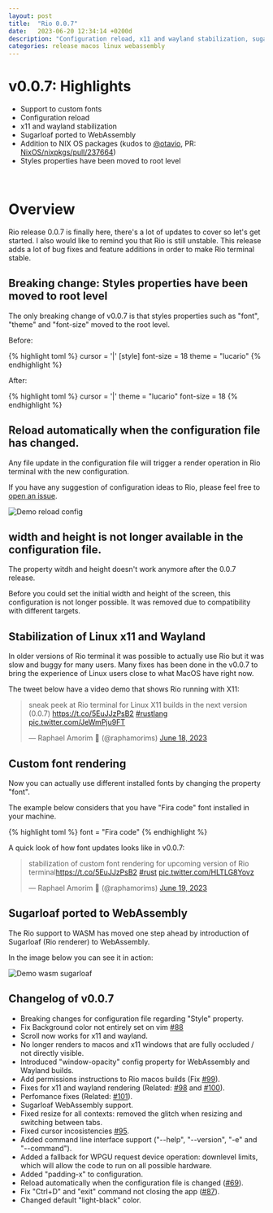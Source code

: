 ```yaml
---
layout: post
title:  "Rio 0.0.7"
date:   2023-06-20 12:34:14 +0200d
description: "Configuration reload, x11 and wayland stabilization, sugarloaf ported to WebAssembly, addition to NIX OS packages and other updates."
categories: release macos linux webassembly
---
```


<script async src="https://platform.twitter.com/widgets.js" charset="utf-8"></script> 

# v0.0.7: Highlights

- Support to custom fonts
- Configuration reload
- x11 and wayland stabilization
- Sugarloaf ported to WebAssembly
- Addition to NIX OS packages (kudos to [@otavio](https://github.com/otavio), PR: [NixOS/nixpkgs/pull/237664](https://github.com/NixOS/nixpkgs/pull/237664))
- Styles properties have been moved to root level

<br/>

# Overview

Rio release 0.0.7 is finally here, there's a lot of updates to cover so let's get started. I also would like to remind you that Rio is still unstable. This release adds a lot of bug fixes and feature additions in order to make Rio terminal stable.

## Breaking change: Styles properties have been moved to root level

The only breaking change of v0.0.7 is that styles properties such as "font", "theme" and "font-size" moved to the root level.

Before:

{% highlight toml %}
cursor = '|'
[style]
font-size = 18
theme = "lucario"
{% endhighlight %}

After:

{% highlight toml %}
cursor = '|'
theme = "lucario"
font-size = 18
{% endhighlight %}


## Reload automatically when the configuration file has changed.

Any file update in the configuration file will trigger a render operation in Rio terminal with the new configuration.

If you have any suggestion of configuration ideas to Rio, please feel free to [open an issue](https://github.com/raphamorim/rio/issues/new).

![Demo reload config](/rio/assets/posts/0.0.7/config-reload.gif)

## width and height is not longer available in the configuration file.

The property witdh and height doesn't work anymore after the 0.0.7 release.

Before you could set the initial width and height of the screen, this configuration is not longer possible. It was removed due to compatibility with different targets.

## Stabilization of Linux x11 and Wayland

In older versions of Rio terminal it was possible to actually use Rio but it was slow and buggy for many users. Many fixes has been done in the v0.0.7 to bring the experience of Linux users close to what MacOS have right now.

The tweet below have a video demo that shows Rio running with X11:

<blockquote class="twitter-tweet" data-lang="en" data-dnt="true" data-theme="light"><p lang="en" dir="ltr">sneak peek at Rio terminal for Linux X11 builds in the next version (0.0.7) <a href="https://t.co/5EuJJzPsB2">https://t.co/5EuJJzPsB2</a> <a href="https://twitter.com/hashtag/rustlang?src=hash&amp;ref_src=twsrc%5Etfw">#rustlang</a> <a href="https://t.co/JeWmPju9FT">pic.twitter.com/JeWmPju9FT</a></p>&mdash; Raphael Amorim 🦀 (@raphamorims) <a href="https://twitter.com/raphamorims/status/1670404595246419968?ref_src=twsrc%5Etfw">June 18, 2023</a></blockquote>


## Custom font rendering

Now you can actually use different installed fonts by changing the property "font".

The example below considers that you have "Fira code" font installed in your machine.

{% highlight toml %}
font = "Fira code"
{% endhighlight %}

A quick look of how font updates looks like in v0.0.7:

<blockquote class="twitter-tweet" data-lang="en" data-dnt="true"><p lang="en" dir="ltr">stabilization of custom font rendering for upcoming version of Rio terminal<a href="https://t.co/5EuJJzPsB2">https://t.co/5EuJJzPsB2</a> <a href="https://twitter.com/hashtag/rust?src=hash&amp;ref_src=twsrc%5Etfw">#rust</a> <a href="https://t.co/HLTLG8Yovz">pic.twitter.com/HLTLG8Yovz</a></p>&mdash; Raphael Amorim 🦀 (@raphamorims) <a href="https://twitter.com/raphamorims/status/1670808836213547009?ref_src=twsrc%5Etfw">June 19, 2023</a></blockquote>

## Sugarloaf ported to WebAssembly

The Rio support to WASM has moved one step ahead by introduction of Sugarloaf (Rio renderer) to WebAssembly.

In the image below you can see it in action:

![Demo wasm sugarloaf](/rio/assets/posts/0.0.7/wasm-sugarloaf.gif)

## Changelog of v0.0.7

- Breaking changes for configuration file regarding "Style" property.
- Fix Background color not entirely set on vim [#88](https://github.com/raphamorim/rio/issues/88)
- Scroll now works for x11 and wayland.
- No longer renders to macos and x11 windows that are fully occluded / not directly visible.
- Introduced "window-opacity" config property for WebAssembly and Wayland builds.
- Add permissions instructions to Rio macos builds (Fix [#99](https://github.com/raphamorim/rio/issues/99)).
- Fixes for x11 and wayland rendering (Related: [#98](https://github.com/raphamorim/rio/issues/98) and [#100](https://github.com/raphamorim/rio/issues/100)).
- Perfomance fixes (Related: [#101](https://github.com/raphamorim/rio/issues/101)).
- Sugarloaf WebAssembly support.
- Fixed resize for all contexts: removed the glitch when resizing and switching between tabs.
- Fixed cursor incosistencies [#95](https://github.com/raphamorim/rio/issues/95).
- Added command line interface support ("--help", "--version", "-e" and "--command").
- Added a fallback for WPGU request device operation: downlevel limits, which will allow the code to run on all possible hardware.
- Added "padding-x" to configuration.
- Reload automatically when the configuration file is changed ([#69](https://github.com/raphamorim/rio/issues/69)).
- Fix "Ctrl+D" and "exit" command not closing the app ([#87](https://github.com/raphamorim/rio/issues/87)).
- Changed default "light-black" color.